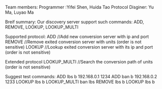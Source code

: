 Team members:
Programmer :Yifei Shen, Huida Tao 
Protocol Disginer: Yu Ma, Luyao Ma

Breif summary:
Our discovery server support such commands: ADD, REMOVE, LOOKUP, LOOKUP_MULTI

Supported protocol:
ADD <unit1> <unit2> <hostip> <port>     //Add new conversion server with ip and port
REMOVE <hostip> <port>                  //Remove exited conversion server with units (order is not sensitive)
LOOKUP <unit1> <unit2>                  //Lookup exited conversion server with its ip and port (order is not sensitive)

Extended protocol
LOOKUP_MULTI <unit1> <unit2> <hostip> <port> <isEnd>   //Search the conversion path of units (order is not sensitive)

Suggest test commands:
ADD lbs b 192.168.0.1 1234
ADD ban b 192.168.0.2 1233
LOOKUP lbs b 
LOOKUP_MULTI ban lbs
REMOVE lbs b
LOOKUP lbs b
